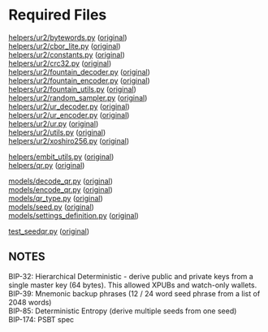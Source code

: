# Required Files

[helpers/ur2/bytewords.py](https://github.com/daveswaves/seedsigner_seedqr/blob/master/src/helpers/ur2/bytewords.py) ([original](https://github.com/SeedSigner/seedsigner/blob/dev/src/seedsigner/helpers/ur2/bytewords.py))  
[helpers/ur2/cbor_lite.py](https://github.com/daveswaves/seedsigner_seedqr/blob/master/src/helpers/ur2/cbor_lite.py) ([original](https://github.com/SeedSigner/seedsigner/blob/dev/src/seedsigner/helpers/ur2/cbor_lite.py))  
[helpers/ur2/constants.py](https://github.com/daveswaves/seedsigner_seedqr/blob/master/src/helpers/ur2/constants.py) ([original](https://github.com/SeedSigner/seedsigner/blob/dev/src/seedsigner/helpers/ur2/constants.py))  
[helpers/ur2/crc32.py](https://github.com/daveswaves/seedsigner_seedqr/blob/master/src/helpers/ur2/crc32.py) ([original](https://github.com/SeedSigner/seedsigner/blob/dev/src/seedsigner/helpers/ur2/crc32.py))  
[helpers/ur2/fountain_decoder.py](https://github.com/daveswaves/seedsigner_seedqr/blob/master/src/helpers/ur2/fountain_decoder.py) ([original](https://github.com/SeedSigner/seedsigner/blob/dev/src/seedsigner/helpers/ur2/fountain_decoder.py))  
[helpers/ur2/fountain_encoder.py](https://github.com/daveswaves/seedsigner_seedqr/blob/master/src/helpers/ur2/fountain_encoder.py) ([original](https://github.com/SeedSigner/seedsigner/blob/dev/src/seedsigner/helpers/ur2/fountain_encoder.py))  
[helpers/ur2/fountain_utils.py](https://github.com/daveswaves/seedsigner_seedqr/blob/master/src/helpers/ur2/fountain_utils.py) ([original](https://github.com/SeedSigner/seedsigner/blob/dev/src/seedsigner/helpers/ur2/fountain_utils.py))  
[helpers/ur2/random_sampler.py](https://github.com/daveswaves/seedsigner_seedqr/blob/master/src/helpers/ur2/random_sampler.py) ([original](https://github.com/SeedSigner/seedsigner/blob/dev/src/seedsigner/helpers/ur2/random_sampler.py))  
[helpers/ur2/ur_decoder.py](https://github.com/daveswaves/seedsigner_seedqr/blob/master/src/helpers/ur2/ur_decoder.py) ([original](https://github.com/SeedSigner/seedsigner/blob/dev/src/seedsigner/helpers/ur2/ur_decoder.py))  
[helpers/ur2/ur_encoder.py](https://github.com/daveswaves/seedsigner_seedqr/blob/master/src/helpers/ur2/ur_encoder.py) ([original](https://github.com/SeedSigner/seedsigner/blob/dev/src/seedsigner/helpers/ur2/ur_encoder.py))  
[helpers/ur2/ur.py](https://github.com/daveswaves/seedsigner_seedqr/blob/master/src/helpers/ur2/ur.py) ([original](https://github.com/SeedSigner/seedsigner/blob/dev/src/seedsigner/helpers/ur2/ur.py))  
[helpers/ur2/utils.py](https://github.com/daveswaves/seedsigner_seedqr/blob/master/src/helpers/ur2/utils.py) ([original](https://github.com/SeedSigner/seedsigner/blob/dev/src/seedsigner/helpers/ur2/utils.py))  
[helpers/ur2/xoshiro256.py](https://github.com/daveswaves/seedsigner_seedqr/blob/master/src/helpers/ur2/xoshiro256.py) ([original](https://github.com/SeedSigner/seedsigner/blob/dev/src/seedsigner/helpers/ur2/xoshiro256.py))  

[helpers/embit_utils.py](https://github.com/daveswaves/seedsigner_seedqr/blob/master/src/helpers/embit_utils.py) ([original](https://github.com/SeedSigner/seedsigner/blob/dev/src/seedsigner/helpers/embit_utils.py))  
[helpers/qr.py](https://github.com/daveswaves/seedsigner_seedqr/blob/master/src/helpers/qr.py) ([original](https://github.com/SeedSigner/seedsigner/blob/dev/src/seedsigner/helpers/qr.py))

[models/decode_qr.py](https://github.com/daveswaves/seedsigner_seedqr/blob/master/src/models/decode_qr.py) ([original](https://github.com/SeedSigner/seedsigner/blob/dev/src/seedsigner/models/decode_qr.py))  
[models/encode_qr.py](https://github.com/daveswaves/seedsigner_seedqr/blob/master/src/models/encode_qr.py) ([original](https://github.com/SeedSigner/seedsigner/blob/dev/src/seedsigner/models/encode_qr.py))  
[models/qr_type.py](https://github.com/daveswaves/seedsigner_seedqr/blob/master/src/models/qr_type.py) ([original](https://github.com/SeedSigner/seedsigner/blob/dev/src/seedsigner/models/qr_type.py))  
[models/seed.py](https://github.com/daveswaves/seedsigner_seedqr/blob/master/src/models/seed.py) ([original](https://github.com/SeedSigner/seedsigner/blob/dev/src/seedsigner/models/seed.py))  
[models/settings_definition.py](https://github.com/daveswaves/seedsigner_seedqr/blob/master/src/models/settings_definition.py) ([original](https://github.com/SeedSigner/seedsigner/blob/dev/src/seedsigner/models/settings_definition.py))  

[test_seedqr.py](https://github.com/daveswaves/seedsigner_seedqr/blob/master/src/test_seedqr.py) ([original](https://github.com/SeedSigner/seedsigner/blob/dev/tests/test_seedqr.py))

## NOTES

BIP-32: Hierarchical Deterministic - derive public and private keys from a single master key (64 bytes). This allowed XPUBs and watch-only wallets.  
BIP-39: Mnemonic backup phrases (12 / 24 word seed phrase from a list of 2048 words)  
BIP-85: Deterministic Entropy (derive multiple seeds from one seed)  
BIP-174: PSBT spec
